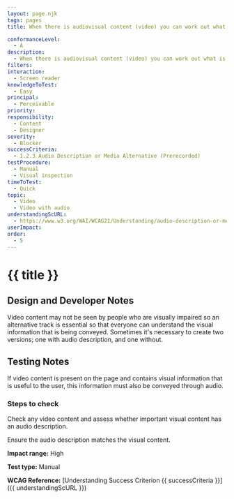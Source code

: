 ```yaml
---
layout: page.njk
tags: pages
title: When there is audiovisual content (video) you can work out what is going on from the audio or an audio description is provided

conformanceLevel:
  - A
description:
  - When there is audiovisual content (video) you can work out what is going on from the audio or an audio description is provided
filters:
interaction:
  - Screen reader
knowledgeToTest:
  - Easy
principal:
  - Perceivable
priority:
responsibility:
  - Content
  - Designer
severity:
  - Blocker
successCriteria:
  - 1.2.3 Audio Description or Media Alternative (Prerecorded)
testProcedure:
  - Manual
  - Visual inspection
timeToTest:
  - Quick
topic:
  - Video
  - Video with audio
understandingScURL:
  - https://www.w3.org/WAI/WCAG21/Understanding/audio-description-or-media-alternative-prerecorded.html
userImpact:
order:
  - 5
---
```


# {{ title }}

## Design and Developer Notes

Video content may not be seen by people who are visually impaired so an alternative track is essential so that everyone can understand the visual
information that is being conveyed. Sometimes it's necessary to create two versions; one with audio description, and one without.

## Testing Notes

If video content is present on the page and contains visual information that is useful to the user, this information must also be conveyed through audio.

### Steps to check

Check any video content and assess whether important visual content has an audio description.

Ensure the audio description matches the visual content.

**Impact range:** High

**Test type:** Manual

**WCAG Reference:** [Understanding Success Criterion {{ successCriteria }}]({{ understandingScURL }})

